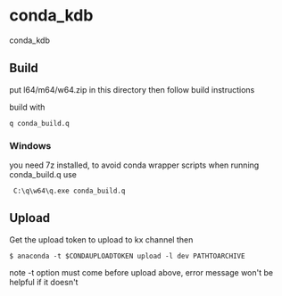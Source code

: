 # conda_kdb
conda_kdb
## Build

put l64/m64/w64.zip in this directory then follow build instructions

build with 
```
q conda_build.q
```

### Windows

you need 7z installed, to avoid conda wrapper scripts when running conda_build.q  use
```
 C:\q\w64\q.exe conda_build.q
```


## Upload
Get the upload token to upload to kx channel then

```
$ anaconda -t $CONDAUPLOADTOKEN upload -l dev PATHTOARCHIVE
```

note -t option must come before upload above, error message won't be helpful if it doesn't

